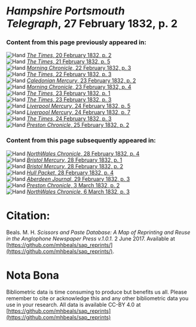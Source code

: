 # *Hampshire Portsmouth Telegraph*, 27 February 1832, p. 2  
  
### Content from this page previously appeared in:  
![Hand](http://scissorsandpaste.net/wp-content/uploads/2017/06/smallhandpointer.png) [*The Times*, 20 February 1832, p. 2](https://mhbeals.github.io/sap_html/The-Times/The-Times-20-February-1832-p-2)  
![Hand](http://scissorsandpaste.net/wp-content/uploads/2017/06/smallhandpointer.png) [*The Times*, 21 February 1832, p. 5](https://mhbeals.github.io/sap_html/The-Times/The-Times-21-February-1832-p-5)  
![Hand](http://scissorsandpaste.net/wp-content/uploads/2017/06/smallhandpointer.png) [*Morning Chronicle*, 22 February 1832, p. 3](https://mhbeals.github.io/sap_html/Morning-Chronicle/Morning-Chronicle-22-February-1832-p-3)  
![Hand](http://scissorsandpaste.net/wp-content/uploads/2017/06/smallhandpointer.png) [*The Times*, 22 February 1832, p. 3](https://mhbeals.github.io/sap_html/The-Times/The-Times-22-February-1832-p-3)  
![Hand](http://scissorsandpaste.net/wp-content/uploads/2017/06/smallhandpointer.png) [*Caledonian Mercury*, 23 February 1832, p. 2](https://mhbeals.github.io/sap_html/Caledonian-Mercury/Caledonian-Mercury-23-February-1832-p-2)  
![Hand](http://scissorsandpaste.net/wp-content/uploads/2017/06/smallhandpointer.png) [*Morning Chronicle*, 23 February 1832, p. 4](https://mhbeals.github.io/sap_html/Morning-Chronicle/Morning-Chronicle-23-February-1832-p-4)  
![Hand](http://scissorsandpaste.net/wp-content/uploads/2017/06/smallhandpointer.png) [*The Times*, 23 February 1832, p. 1](https://mhbeals.github.io/sap_html/The-Times/The-Times-23-February-1832-p-1)  
![Hand](http://scissorsandpaste.net/wp-content/uploads/2017/06/smallhandpointer.png) [*The Times*, 23 February 1832, p. 3](https://mhbeals.github.io/sap_html/The-Times/The-Times-23-February-1832-p-3)  
![Hand](http://scissorsandpaste.net/wp-content/uploads/2017/06/smallhandpointer.png) [*Liverpool Mercury*, 24 February 1832, p. 5](https://mhbeals.github.io/sap_html/Liverpool-Mercury/Liverpool-Mercury-24-February-1832-p-5)  
![Hand](http://scissorsandpaste.net/wp-content/uploads/2017/06/smallhandpointer.png) [*Liverpool Mercury*, 24 February 1832, p. 7](https://mhbeals.github.io/sap_html/Liverpool-Mercury/Liverpool-Mercury-24-February-1832-p-7)  
![Hand](http://scissorsandpaste.net/wp-content/uploads/2017/06/smallhandpointer.png) [*The Times*, 24 February 1832, p. 3](https://mhbeals.github.io/sap_html/The-Times/The-Times-24-February-1832-p-3)  
![Hand](http://scissorsandpaste.net/wp-content/uploads/2017/06/smallhandpointer.png) [*Preston Chronicle*, 25 February 1832, p. 2](https://mhbeals.github.io/sap_html/Preston-Chronicle/Preston-Chronicle-25-February-1832-p-2)  
  
### Content from this page subsequently appeared in:  
![Hand](http://scissorsandpaste.net/wp-content/uploads/2017/06/smallhandpointer.png) [*NorthWales Chronicle*, 28 February 1832, p. 4](https://mhbeals.github.io/sap_html/NorthWales-Chronicle/NorthWales-Chronicle-28-February-1832-p-4)  
![Hand](http://scissorsandpaste.net/wp-content/uploads/2017/06/smallhandpointer.png) [*Bristol Mercury*, 28 February 1832, p. 1](https://mhbeals.github.io/sap_html/Bristol-Mercury/Bristol-Mercury-28-February-1832-p-1)  
![Hand](http://scissorsandpaste.net/wp-content/uploads/2017/06/smallhandpointer.png) [*Bristol Mercury*, 28 February 1832, p. 2](https://mhbeals.github.io/sap_html/Bristol-Mercury/Bristol-Mercury-28-February-1832-p-2)  
![Hand](http://scissorsandpaste.net/wp-content/uploads/2017/06/smallhandpointer.png) [*Hull Packet*, 28 February 1832, p. 4](https://mhbeals.github.io/sap_html/Hull-Packet/Hull-Packet-28-February-1832-p-4)  
![Hand](http://scissorsandpaste.net/wp-content/uploads/2017/06/smallhandpointer.png) [*Aberdeen Journal*, 29 February 1832, p. 3](https://mhbeals.github.io/sap_html/Aberdeen-Journal/Aberdeen-Journal-29-February-1832-p-3)  
![Hand](http://scissorsandpaste.net/wp-content/uploads/2017/06/smallhandpointer.png) [*Preston Chronicle*, 3 March 1832, p. 2](https://mhbeals.github.io/sap_html/Preston-Chronicle/Preston-Chronicle-3-March-1832-p-2)  
![Hand](http://scissorsandpaste.net/wp-content/uploads/2017/06/smallhandpointer.png) [*NorthWales Chronicle*, 6 March 1832, p. 3](https://mhbeals.github.io/sap_html/NorthWales-Chronicle/NorthWales-Chronicle-6-March-1832-p-3)  


# Citation: 

Beals. M. H. *Scissors and Paste Database: A Map of Reprinting and Reuse in the Anglophone Newspaper Press v.1.0.1.* 2 June 2017. Available at [https://github.com/mhbeals/sap_reprints/](https://github.com/mhbeals/sap_reprints/). 

# Nota Bona

Bibliometric data is time consuming to produce but benefits us all. Please remember to cite or acknowledge this and any other bibliometric data you use in your research. All data is available CC-BY 4.0 at [https://github.com/mhbeals/sap_reprints](https://github.com/mhbeals/sap_reprints)